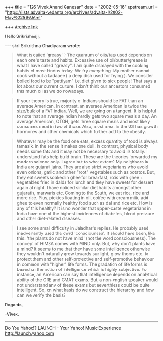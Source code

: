+++
title = "126 Vivek Anand Ganesan"
date = "2002-05-16"
upstream_url = "https://lists.advaita-vedanta.org/archives/advaita-l/2002-May/002866.html"

+++
[Archive link](https://lists.advaita-vedanta.org/archives/advaita-l/2002-May/002866.html)

Hello Srikrishnaji,

--- shrI Srikrishna Ghadiyaram wrote:
> What is called 'greasy' ? The quantum of oils/fats
> used depends on each one's taste and habits.
Excessive use of oil/butter/grease is what I have called
"greasy". I am quite dismayed with the cooking habits of
most hindus today. We fry everything. My mother cannot
cook without a kadaaee ( a deep dish used for frying ).
We consider boiled food to be "pattiyam" i.e. diet given
to sick people! That says a lot about our current culture.
I don't think our ancestors consumed this much oil as we
do nowadays.

> If your
> theory is true, majority of Indians should be FAT than
> an average American. In contrast, an average American
> is twice the size/bulk of a FAT indian.
Well, we are going on a tangent. It is helpful to note that
an average Indian hardly gets two square meals a day. An
average American, OTOH, gets three square meals and most
likely consumes meat in two of those. Also, most meat in
the US has growth hormones and other chemicals which
further
add to the obesity.

> Whatever may be the food one eats, excess quantity of
> food is always tamasik, in the sense it makes one
> dull. In contrast, physical body needs some fats and
> it may not be necessary to avoid ils totally. I
> understand fats help build brain. These are the
> theories forwarded my modern science only.
I agree but to what extent? My neighbors in India are
gujarati jains. They are also strict vegetarians who avoid
even onions, garlic and other "root" vegetables such as
potatos. But, they eat sweets soaked in ghee for breakfast,
rotis with ghee + vegetables fried in dalda for lunch and
they have sweets for dessert again at night. I have noticed
similar diet habits amongst other gujaratis, marwaris etc.
Coming to the South, we eat rice, rice and more rice. Plus,
pickles floating in oil, coffee with cream milk, add ghee
to even normally healthy food such as dal and rice etc.
How is any of this healthy? It is no wonder that
upper-caste
vegetarians in India have one of the highest incidences of
diabetes, blood pressure and other diet-related diseases.

> I see some small difficulty in Jaladhar's replies. He
> probably used inadvertantly used the owrd
> 'consciouness'. It should have been, like this: 'the
> plants do not have mind' (not the word consciousness).
> The concept of HIMSA comes with MIND only.
But, why don't plants have a mind? It seems to me that they
have some intelligence otherwise they wouldn't naturally
grow towards sunlight, grow thorns etc. to protect them and
other self-protective and self-promotive behaviour in
common
with "higher" life forms. The gradation of life forms is
based on the notion of intelligence which is highly
subjective. For instance, an American can say that
intelligence depends on analytical ability of the GRE and
GMAT exams. But, a non-english speaker would not understand
any of these exams but neverthless could be quite
intelligent. So, on what basis do we construct the
hierarchy and how can we verify the basis?

Regards,

-Vivek.

__________________________________________________
Do You Yahoo!?
LAUNCH - Your Yahoo! Music Experience
http://launch.yahoo.com


